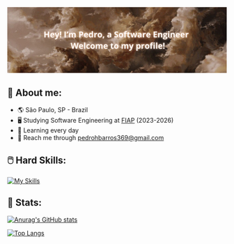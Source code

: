 <img src="./wallpaper3.jpg">

## 📙 About me:

* 🌎 São Paulo, SP - Brazil
* 🖥️ Studying Software Engineering at [FIAP](https://www.fiap.com.br/) (2023-2026)
* 🌱 Learning every day
* 💬 Reach me through pedrohbarros369@gmail.com

## 🖱️ Hard Skills:

[![My Skills](https://skillicons.dev/icons?i=html,css,js,ts,react,sass,tailwind,aws,nodejs,express,java,py,arduino,mysql,postgre,supabase,vercel,postman,selenium)](https://skillicons.dev)

## 🌲 Stats:

[![Anurag's GitHub stats](https://github-readme-stats.vercel.app/api?username=PB369&hide=stars&show_icons=true&theme=react&bg_color=000000&custom_title=My+Profile+Status)](https://github.com/anuraghazra/github-readme-stats)

[![Top Langs](https://github-readme-stats.vercel.app/api/top-langs/?username=PB369&langs_count=8&layout=compact&bg_color=000000&text_color=ffffff&title_color=ffffff)](https://github.com/anuraghazra/github-readme-stats)
